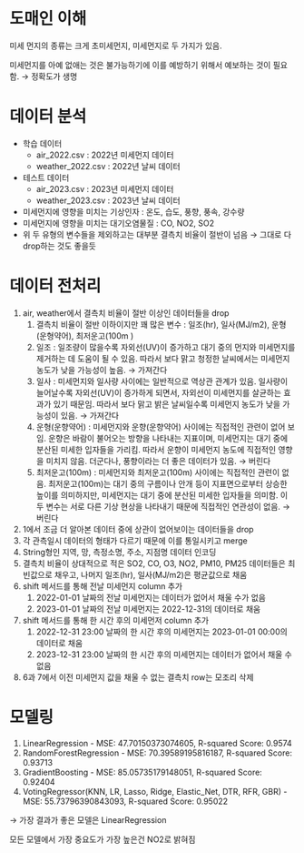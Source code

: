 # 도매인 이해

미세 먼지의 종류는 크게 초미세먼지, 미세먼지로 두 가지가 있음.

미세먼지를 아예 없애는 것은 불가능하기에 이를 예방하기 위해서 예보하는 것이 필요함. → 정확도가 생명

# 데이터 분석

- 학습 데이터
    - air_2022.csv : 2022년 미세먼지 데이터
    - weather_2022.csv : 2022년 날씨 데이터
- 테스트 데이터
    - air_2023.csv : 2023년 미세먼지 데이터
    - weather_2023.csv : 2023년 날씨 데이터
- 미세먼지에 영향을 미치는 기상인자 : 온도, 습도, 풍향, 풍속, 강수량
- 미세먼지에 영향을 미치는 대기오염물질 : CO, NO2, SO2
- 위 두 유형의 변수들을 제외하고는 대부분 결측치 비율이 절반이 넘음 → 그대로 다 drop하는 것도 좋을듯

# 데이터 전처리

1. air, weather에서 결측치 비율이 절반 이상인 데이터들을 drop
    1. 결측치 비율이 절반 이하이지만 꽤 많은 변수 : 일조(hr), 일사(MJ/m2), 운형(운형약어), 최저운고(100m )
    2. 일조 : 일조량이 많을수록 자외선(UV)이 증가하고 대기 중의 먼지와 미세먼지를 제거하는 데 도움이 될 수 있음. 따라서 보다 맑고 청정한 날씨에서는 미세먼지 농도가 낮을 가능성이 높음. → 가져간다
    3. 일사 : 미세먼지와 일사량 사이에는 일반적으로 역상관 관계가 있음. 일사량이 늘어날수록 자외선(UV)이 증가하게 되면서, 자외선이 미세먼지를 살균하는 효과가 있기 때문임. 따라서 보다 맑고 밝은 날씨일수록 미세먼지 농도가 낮을 가능성이 있음. → 가져간다
    4. 운형(운향약어) : 미세먼지와 운향(운향약어) 사이에는 직접적인 관련이 없어 보임. 운향은 바람이 불어오는 방향을 나타내는 지표이며, 미세먼지는 대기 중에 분산된 미세한 입자들을 가리킴. 따라서 운향이 미세먼지 농도에 직접적인 영향을 미치지 않음. 더군다나, 풍향이라는 더 좋은 데이터가 있음. → 버린다
    5. 최저운고(100m) : 미세먼지와 최저운고(100m) 사이에는 직접적인 관련이 없음. 최저운고(100m)는 대기 중의 구름이나 안개 등이 지표면으로부터 상승한 높이를 의미하지만, 미세먼지는 대기 중에 분산된 미세한 입자들을 의미함. 이 두 변수는 서로 다른 기상 현상을 나타내기 때문에 직접적인 연관성이 없음. → 버린다
2. 1에서 조금 더 알아본 데이터 중에 상관이 없어보이는 데이터들을 drop
3. 각 관측일시 데이터의 형태가 다르기 때문에 이를 통일시키고 merge
4. String형인 지역, 망, 측정소명, 주소, 지점명 데이터 인코딩
5. 결측치 비율이 상대적으로 적은 SO2, CO, O3, NO2, PM10, PM25 데이터들은 최빈값으로 채우고, 나머지 일조(hr), 일사(MJ/m2)은 평균값으로 채움
6. shift 메서드를 통해 전날 미세먼지 column 추가
    1. 2022-01-01 날짜의 전날 미세먼지는 데이터가 없어서 채울 수가 없음
    2. 2023-01-01 날짜의 전날 미세먼지는 2022-12-31의 데이터로 채움
7. shift 메서드를 통해 한 시간 후의 미세먼저 column 추가
    1. 2022-12-31 23:00 날짜의 한 시간 후의 미세먼지는 2023-01-01 00:00의 데이터로 채움
    2. 2023-12-31 23:00 날짜의 한 시간 후의 미세먼지는 데이터가 없어서 채울 수 없음
8. 6과 7에서 이전 미세먼지 값을 채울 수 없는 결측치 row는 모조리 삭제

# 모델링

1. LinearRegression - MSE: 47.70150373074605, R-squared Score: 0.9574
2. RandomForestRegression - MSE: 70.39589195816187, R-squared Score: 0.93713
3. GradientBoosting - MSE: 85.05735179148051, R-squared Score: 0.92404
4. VotingRegressor(KNN, LR, Lasso, Ridge, Elastic_Net, DTR, RFR, GBR) - MSE: 55.73796390843093, R-squared Score: 0.95022

→ 가장 결과가 좋은 모델은 LinearRegression

모든 모델에서 가장 중요도가 가장 높은건 NO2로 밝혀짐
